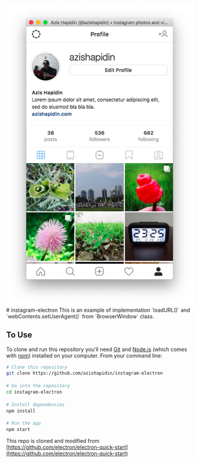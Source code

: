 <div style="text-align: center;">
<img src="screenshot.png">
</div>
# instagram-electron
This is an example of implementation `loadURL()` and `webContents.setUserAgent()` from `BrowserWindow` class.

## To Use
To clone and run this repository you'll need [Git](https://git-scm.com) and [Node.js](https://nodejs.org/en/download/) (which comes with [npm](http://npmjs.com)) installed on your computer. From your command line:

```bash
# Clone this repository
git clone https://github.com/azishapidin/instagram-electron

# Go into the repository
cd instagram-electron

# Install dependencies
npm install

# Run the app
npm start
```

This repo is cloned and modified from [https://github.com/electron/electron-quick-start](https://github.com/electron/electron-quick-start)